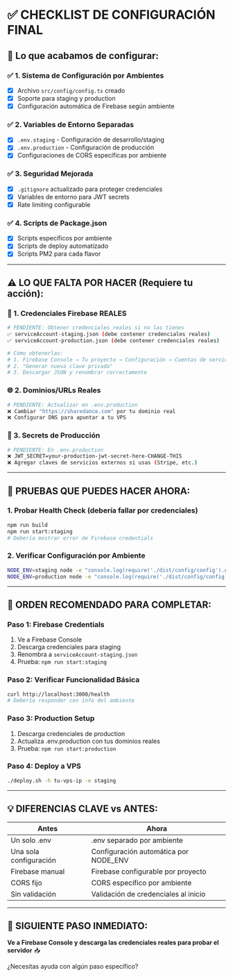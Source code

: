 # ✅ CHECKLIST DE CONFIGURACIÓN FINAL

## 🔧 Lo que acabamos de configurar:

### ✅ 1. Sistema de Configuración por Ambientes
- [x] Archivo `src/config/config.ts` creado
- [x] Soporte para staging y production
- [x] Configuración automática de Firebase según ambiente

### ✅ 2. Variables de Entorno Separadas
- [x] `.env.staging` - Configuración de desarrollo/staging
- [x] `.env.production` - Configuración de producción
- [x] Configuraciones de CORS específicas por ambiente

### ✅ 3. Seguridad Mejorada
- [x] `.gitignore` actualizado para proteger credenciales
- [x] Variables de entorno para JWT secrets
- [x] Rate limiting configurable

### ✅ 4. Scripts de Package.json
- [x] Scripts específicos por ambiente
- [x] Scripts de deploy automatizado
- [x] Scripts PM2 para cada flavor

---

## ⚠️ LO QUE FALTA POR HACER (Requiere tu acción):

### 🔑 1. Credenciales Firebase REALES
```bash
# PENDIENTE: Obtener credenciales reales si no las tienes
✅ serviceAccount-staging.json (debe contener credenciales reales)
✅ serviceAccount-production.json (debe contener credenciales reales)

# Cómo obtenerlas:
# 1. Firebase Console → Tu proyecto → Configuración → Cuentas de servicio
# 2. "Generar nueva clave privada" 
# 3. Descargar JSON y renombrar correctamente
```

### 🌐 2. Dominios/URLs Reales
```bash
# PENDIENTE: Actualizar en .env.production
❌ Cambiar "https://sharedance.com" por tu dominio real
❌ Configurar DNS para apuntar a tu VPS
```

### 🔐 3. Secrets de Producción
```bash
# PENDIENTE: En .env.production
❌ JWT_SECRET=your-production-jwt-secret-here-CHANGE-THIS
❌ Agregar claves de servicios externos si usas (Stripe, etc.)
```

---

## 🧪 PRUEBAS QUE PUEDES HACER AHORA:

### 1. Probar Health Check (debería fallar por credenciales)
```bash
npm run build
npm run start:staging
# Debería mostrar error de Firebase credentials
```

### 2. Verificar Configuración por Ambiente
```bash
NODE_ENV=staging node -e "console.log(require('./dist/config/config').getConfig())"
NODE_ENV=production node -e "console.log(require('./dist/config/config').getConfig())"
```

---

## 🚀 ORDEN RECOMENDADO PARA COMPLETAR:

### Paso 1: Firebase Credentials
1. Ve a Firebase Console
2. Descarga credenciales para staging
3. Renombra a `serviceAccount-staging.json`
4. Prueba: `npm run start:staging`

### Paso 2: Verificar Funcionalidad Básica
```bash
curl http://localhost:3000/health
# Debería responder con info del ambiente
```

### Paso 3: Production Setup
1. Descarga credenciales de production
2. Actualiza .env.production con tus dominios reales
3. Prueba: `npm run start:production`

### Paso 4: Deploy a VPS
```bash
./deploy.sh -h tu-vps-ip -e staging
```

---

## 💡 DIFERENCIAS CLAVE vs ANTES:

| Antes | Ahora |
|-------|-------|
| Un solo .env | .env separado por ambiente |
| Una sola configuración | Configuración automática por NODE_ENV |
| Firebase manual | Firebase configurable por proyecto |
| CORS fijo | CORS específico por ambiente |
| Sin validación | Validación de credenciales al inicio |

---

## 🎯 SIGUIENTE PASO INMEDIATO:

**Ve a Firebase Console y descarga las credenciales reales para probar el servidor** 📥

¿Necesitas ayuda con algún paso específico?
